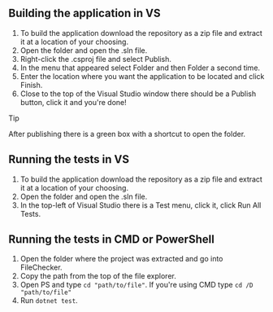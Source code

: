 ## Building the application in VS

1. To build the application download the repository as a zip file and extract it at a location of your choosing.
2. Open the folder and open the .sln file.
3. Right-click the .csproj file and select Publish.
4. In the menu that appeared select Folder and then Folder a second time.
5. Enter the location where you want the application to be located and click Finish.
6. Close to the top of the Visual Studio window there should be a Publish button, click it and you're done!

> [!TIP]
> After publishing there is a green box with a shortcut to open the folder.

## Running the tests in VS

1. To build the application download the repository as a zip file and extract it at a location of your choosing.
2. Open the folder and open the .sln file.
3. In the top-left of Visual Studio there is a Test menu, click it, click Run All Tests.

## Running the tests in CMD or PowerShell

1. Open the folder where the project was extracted and go into FileChecker.
2. Copy the path from the top of the file explorer.
3. Open PS and type ```cd "path/to/file"```. If you're using CMD type ```cd /D "path/to/file"```
4. Run ```dotnet test```.
